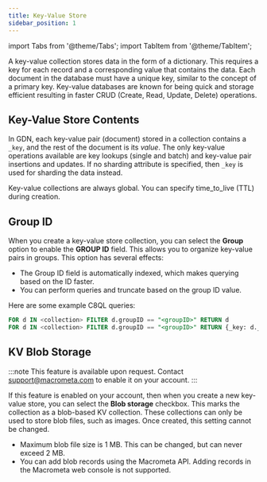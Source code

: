 ```yaml
---
title: Key-Value Store
sidebar_position: 1
---
```


import Tabs from '@theme/Tabs';
import TabItem from '@theme/TabItem';

A key-value collection stores data in the form of a dictionary. This requires a key for each record and a corresponding value that contains the data. Each document in the database must have a unique key, similar to the concept of a primary key. Key-value databases are known for being quick and storage efficient resulting in faster CRUD (Create, Read, Update, Delete) operations.

## Key-Value Store Contents

In GDN, each key-value pair (document) stored in a collection contains a `_key`, and the rest of the document is its _value_. The only key-value operations available are key lookups (single and batch) and key-value pair insertions and updates. If no sharding attribute is specified, then `_key` is used for sharding the data instead.

Key-value collections are always global. You can specify time_to_live (TTL) during creation.

## Group ID

When you create a key-value store collection, you can select the **Group** option to enable the **GROUP ID** field. This allows you to organize key-value pairs in groups. This option has several effects:

- The Group ID field is automatically indexed, which makes querying based on the ID faster.
- You can perform queries and truncate based on the group ID value.

Here are some example C8QL queries:

```sql
FOR d IN <collection> FILTER d.groupID == "<groupID>" RETURN d
FOR d IN <collection> FILTER d.groupID == "<groupID>" RETURN {_key: d._key, value: d.value}
```

## KV Blob Storage

:::note
This feature is available upon request. Contact support@macrometa.com to enable it on your account.
:::

If this feature is enabled on your account, then when you create a new key-value store, you can select the **Blob storage** checkbox. This marks the collection as a blob-based KV collection. These collections can only be used to store blob files, such as images. Once created, this setting cannot be changed.

- Maximum blob file size is 1 MB. This can be changed, but can never exceed 2 MB.
- You can add blob records using the Macrometa API. Adding records in the Macrometa web console is not supported.
